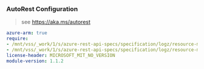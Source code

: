### AutoRest Configuration

> see https://aka.ms/autorest

``` yaml
azure-arm: true
require:
- /mnt/vss/_work/1/s/azure-rest-api-specs/specification/logz/resource-manager/readme.md
- /mnt/vss/_work/1/s/azure-rest-api-specs/specification/logz/resource-manager/readme.go.md
license-header: MICROSOFT_MIT_NO_VERSION
module-version: 1.1.2

```